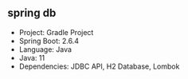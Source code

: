 ## spring db

- Project: Gradle Project
- Spring Boot: 2.6.4
- Language: Java
- Java: 11
- Dependencies: JDBC API, H2 Database, Lombok
